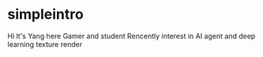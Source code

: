 # simpleintro
 Hi lt's Yang here
 Gamer and student
 Rencently interest in AI agent and deep learning texture render
